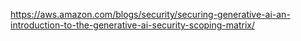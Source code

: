 https://aws.amazon.com/blogs/security/securing-generative-ai-an-introduction-to-the-generative-ai-security-scoping-matrix/
